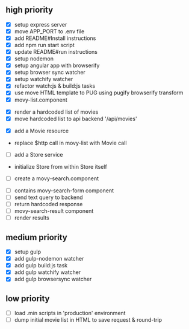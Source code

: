 ## high priority

* [x] setup express server
* [x] move APP_PORT to .env file
* [x] add README#Install instructions
* [x] add npm run start script
* [x] update README#run instructions
* [x] setup nodemon
* [x] setup angular app with browserify
* [x] setup browser sync watcher
* [x] setup watchify watcher
* [x] refactor watch:js & build:js tasks
* [x] use move HTML template to PUG using pugify browserify transform
* [x] movy-list.component
 - [x] render a hardcoded list of movies
 - [x] move hardcoded list to api backend '/api/movies'
* [x] add a Movie resource
 - replace $http call in movy-list with Movie call
* [ ] add a Store service
 - initialize Store from within Store itself
* [ ] create a movy-search.component
 - [ ] contains movy-search-form component
  - [ ] send text query to backend
  - [ ] return hardcoded response
 - [ ] movy-search-result component
  - [ ] render results

## medium priority

* [x] setup gulp
* [x] add gulp-nodemon watcher
* [x] add gulp build:js task
* [x] add gulp watchify watcher
* [x] add gulp browsersync watcher

## low priority

* [ ] load .min scripts in 'production' environment
* [ ] dump initial movie list in HTML to save request & round-trip
